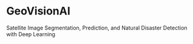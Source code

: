 # GeoVisionAI
Satellite Image Segmentation, Prediction, and Natural Disaster Detection with Deep Learning
